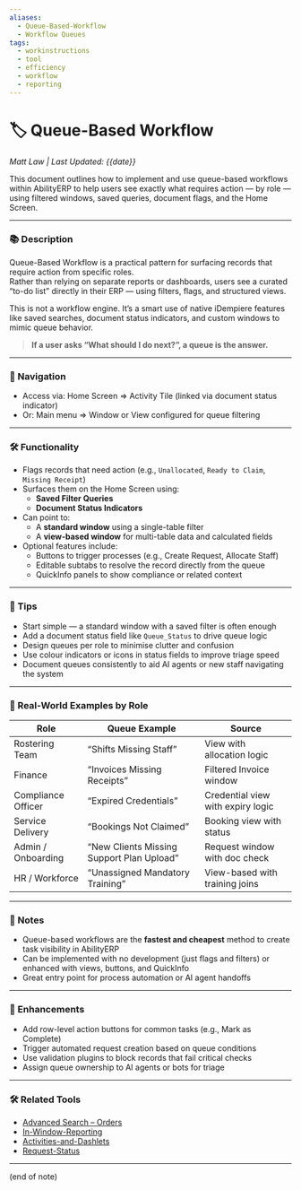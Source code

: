 ```yaml
---
aliases:
  - Queue-Based-Workflow
  - Workflow Queues
tags:
  - workinstructions
  - tool
  - efficiency
  - workflow
  - reporting
---
```


# 🏷️ Queue-Based Workflow

*Matt Law | Last Updated: {{date}}*

This document outlines how to implement and use queue-based workflows within AbilityERP to help users see exactly what requires action — by role — using filtered windows, saved queries, document flags, and the Home Screen.

---

### 📚 Description
Queue-Based Workflow is a practical pattern for surfacing records that require action from specific roles.  
Rather than relying on separate reports or dashboards, users see a curated “to-do list” directly in their ERP — using filters, flags, and structured views.

This is not a workflow engine. It’s a smart use of native iDempiere features like saved searches, document status indicators, and custom windows to mimic queue behavior.

> **If a user asks “What should I do next?”, a queue is the answer.**

---

### 🧭 Navigation
- Access via: Home Screen => Activity Tile (linked via document status indicator)
- Or: Main menu => Window or View configured for queue filtering

---

### 🛠️ Functionality
- Flags records that need action (e.g., `Unallocated`, `Ready to Claim`, `Missing Receipt`)
- Surfaces them on the Home Screen using:
  - **Saved Filter Queries**
  - **Document Status Indicators**
- Can point to:
  - A **standard window** using a single-table filter
  - A **view-based window** for multi-table data and calculated fields
- Optional features include:
  - Buttons to trigger processes (e.g., Create Request, Allocate Staff)
  - Editable subtabs to resolve the record directly from the queue
  - QuickInfo panels to show compliance or related context

---

### 🎯 Tips
- Start simple — a standard window with a saved filter is often enough
- Add a document status field like `Queue_Status` to drive queue logic
- Design queues per role to minimise clutter and confusion
- Use colour indicators or icons in status fields to improve triage speed
- Document queues consistently to aid AI agents or new staff navigating the system

---

### 🧠 Real-World Examples by Role

| Role               | Queue Example                               | Source               |
|--------------------|---------------------------------------------|----------------------|
| Rostering Team     | “Shifts Missing Staff”                      | View with allocation logic |
| Finance            | “Invoices Missing Receipts”                 | Filtered Invoice window |
| Compliance Officer | “Expired Credentials”                       | Credential view with expiry logic |
| Service Delivery   | “Bookings Not Claimed”                      | Booking view with status |
| Admin / Onboarding | “New Clients Missing Support Plan Upload”   | Request window with doc check |
| HR / Workforce     | “Unassigned Mandatory Training”             | View-based with training joins |

---

### 📝 Notes
- Queue-based workflows are the **fastest and cheapest** method to create task visibility in AbilityERP
- Can be implemented with no development (just flags and filters) or enhanced with views, buttons, and QuickInfo
- Great entry point for process automation or AI agent handoffs

---

### 🚀 Enhancements
- Add row-level action buttons for common tasks (e.g., Mark as Complete)
- Trigger automated request creation based on queue conditions
- Use validation plugins to block records that fail critical checks
- Assign queue ownership to AI agents or bots for triage

---

### 🛠️ Related Tools
- [Advanced Search – Orders](Advanced-Search-Orders.md)
- [In-Window-Reporting](In-Window-Reporting.md)
- [Activities-and-Dashlets](Activities-and-Dashlets.md)
- [Request-Status](Request-Status.md)

---
(end of note)
